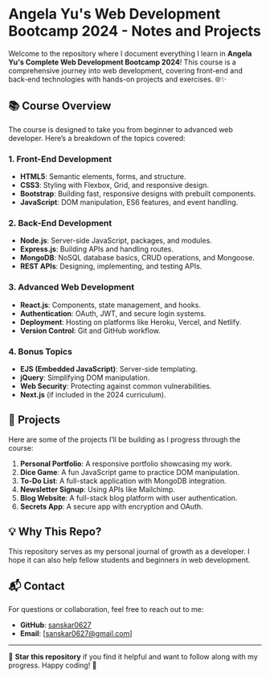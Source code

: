 # Angela Yu's Web Development Bootcamp 2024 - Notes and Projects

Welcome to the repository where I document everything I learn in **Angela Yu's Complete Web Development Bootcamp 2024**! This course is a comprehensive journey into web development, covering front-end and back-end technologies with hands-on projects and exercises. 🌐✨  

## 📚 Course Overview

The course is designed to take you from beginner to advanced web developer. Here’s a breakdown of the topics covered:  

### **1. Front-End Development**
- **HTML5**: Semantic elements, forms, and structure.
- **CSS3**: Styling with Flexbox, Grid, and responsive design.
- **Bootstrap**: Building fast, responsive designs with prebuilt components.
- **JavaScript**: DOM manipulation, ES6 features, and event handling.

### **2. Back-End Development**
- **Node.js**: Server-side JavaScript, packages, and modules.
- **Express.js**: Building APIs and handling routes.
- **MongoDB**: NoSQL database basics, CRUD operations, and Mongoose.
- **REST APIs**: Designing, implementing, and testing APIs.

### **3. Advanced Web Development**
- **React.js**: Components, state management, and hooks.
- **Authentication**: OAuth, JWT, and secure login systems.
- **Deployment**: Hosting on platforms like Heroku, Vercel, and Netlify.
- **Version Control**: Git and GitHub workflow.

### **4. Bonus Topics**
- **EJS (Embedded JavaScript)**: Server-side templating.
- **jQuery**: Simplifying DOM manipulation.
- **Web Security**: Protecting against common vulnerabilities.
- **Next.js** (if included in the 2024 curriculum).

## 🚀 Projects
Here are some of the projects I’ll be building as I progress through the course:
1. **Personal Portfolio**: A responsive portfolio showcasing my work.
2. **Dice Game**: A fun JavaScript game to practice DOM manipulation.
3. **To-Do List**: A full-stack application with MongoDB integration.
4. **Newsletter Signup**: Using APIs like Mailchimp.
5. **Blog Website**: A full-stack blog platform with user authentication.
6. **Secrets App**: A secure app with encryption and OAuth.


## 💡 Why This Repo?
This repository serves as my personal journal of growth as a developer. I hope it can also help fellow students and beginners in web development.  

## 📬 Contact
For questions or collaboration, feel free to reach out to me:  
- **GitHub**: [sanskar0627](https://github.com/sanskar0627)  
- **Email**: [sanskar0627@gmail.com]  

---

🌟 **Star this repository** if you find it helpful and want to follow along with my progress. Happy coding! 🚀  
